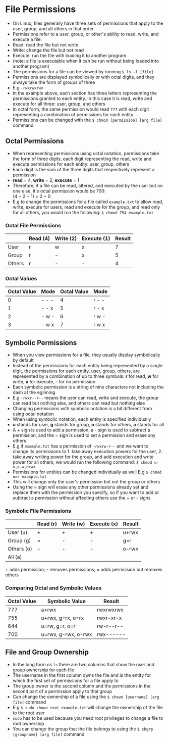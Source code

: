 # File Permissions

* On Linux, files generally have three sets of permissions that apply to the user, group, and all others in that order
* Permissions refer to a user, group, or other's ability to read, write, and execute a file:
* Read: read the file but not write
* Write: change the file but not read
* Execute: run the file with loading it to another program
* (note: a file is executable when it can be run without being loaded into another program)
* The permissions for a file can be viewed by running `$ ls -l [file]`
* Permissions are displayed symbolically or with octal digits, and they always take the form of groups of three
* E.g `-rwxrwxrwx`
* In the example above, each section has three letters representing the permissions granted to each entity. In this case it is read, write and execute for all three: user, group, and others
* In octal form, the same permission would read `777` with each digit representing a combination of permissions for each entity
* Permissions can be changed with the `$ chmod [permission] [arg file]` command

## Octal Permissions

* When representing permissions using octal notation, permissions take the form of three digits, each digit representing the read, write and execute permissions for each entity: user, group, others
* Each digit is the sum of the three digits that respectively represent a permission
* **read** = 4, **write** = 2, **execute** = 1
* Therefore, if a file can be read, altered, and executed by the user but no one else, it's octal permission would be 700: \
(4 + 2 + 1) + 0 + 0
* E.g to change the permissions for a file called `example.txt` to allow read, write, execute for users, read and execute for the group, and read only for all others, you would run the following:
`$ chmod 754 example.txt`


### Octal File Permissions
|    | Read (4) | Write (2) | Execute (1) | Result |
| -- | -- | ----- | ------- |  ------  |
| User | r | w | x |  7  |
| Group | r | - | x | 5 |
| Others | r | - | - | 4 |

### Octal Values
| Octal Value | Mode | Octal Value | Mode |
| ----------- | ---- | ----------- | ---- |
| 0 | - - - | 4 | r - - |
| 1 | - - x | 5 | r - x |
| 2 | - w - | 6 | r w - |
| 3 | - w x | 7 | r w x |

## Symbolic Permissions

* When you view permissions for a file, they usually display symbolically by default
* Instead of the permissions for each entity being represented by a single digit, the permissions for each entity, user, group, others, are represented by a combination of up to three symbols: **r** for read, **w** for write, **x** for execute, **-** for no permission
* Each symbolic permission is a string of nine characters not including the dash at the eginning
* E.g `-rwxr--r--` means the user can read, write and execute, the group can read but nothing else, and others can read but nothing else
* Changing permissions with symbolic notation is a bit different from using octal notation
* When using symbolic notation, each entity is specified individually
* **u** stands for user, **g** stands for group, **o** stands for others, **a** stands for all
* A + sign is used to add a permission, a - sign is used to subtract a permission, and the = sign is used to set a permission and erase any others
* E.g if `example.txt` has a permission of `-rwxrw-r--` and we want to change its permissions to 1. take away execution powers for the user, 2. take away writing power for the group, and add execution and write power for all others, we would run the following command:
`$ chmod u-x,g-w,o+wx`
* Permissions for entities can be changed individually as well E.g `$ chmod u=r example.txt`
* This will change only the user's permission but not the group or others
* Using the = sign will erase any other permissions already set and replace them with the permission you specify, so if you want to add or subtract a permission without affecting others use the + or - signs


### Symbolic File Permissions
|    | Read (r) | Write (w) | Execute (x) | Result |
| -- | -- | ----- | ------- |  ------  |
| User (u) | + | + | + |  u+rwx  |
| Group (g) | = | - | - | g=r |
| Others (o) | - | - | - | o-rwx |
| All (a) |  |  |  |  |

\+ adds permission; - removes permissions;
= adds permission but removes others


### Comparing Octal and Symbolic Values
| Octal Value | Symbolic Value | Result |
|-------------|----------------|--------|
| 777 | a+rwx | rwxrwxrwx |
| 755 | u+rwx, g=rx, o=rx | rwxr-xr-x |
| 644 | u=rw, g=r, o=r | rw-r--r-- |
| 700 | u=rwx, g-rwx, o-rwx | rwx------ |

## File and Group Ownership

* In the long form os `ls` there are two columns that show the user and group ownership for each file
* The username in the first column owns the file and is the entity for which the first set of permissions for a file apply to
* The group owner is the second column and the permissions in the second part of a permission apply to that group
* Can change the ownership of a file using the `$ chown [username] [arg file]` command
* E.g `$ sudo chown root example.txt` will change the ownership of the file to the root user
* `sudo` has to be used because you need root privileges to change a file to root ownership
* You can change the group that the file belongs to using the `$ chgrp [groupname] [arg file]` command 
